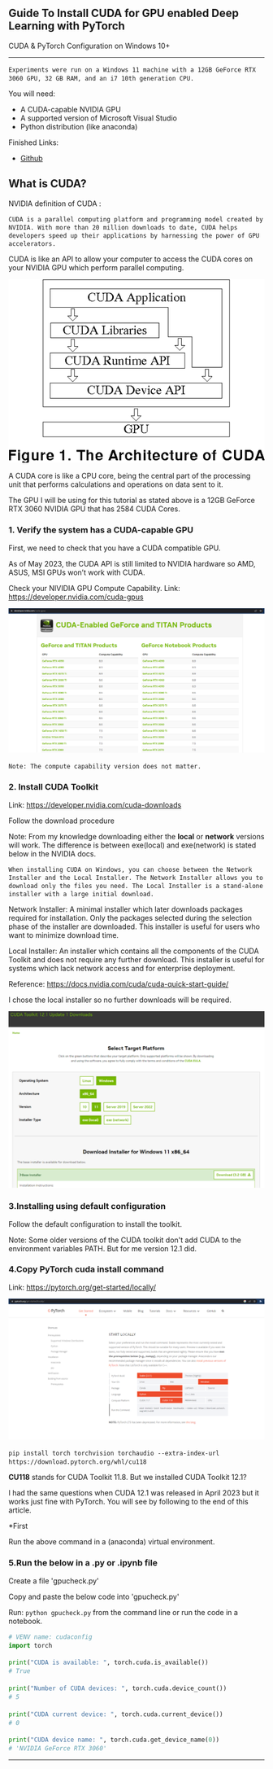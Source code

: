 ## **Guide To Install CUDA for GPU enabled Deep Learning with PyTorch**
CUDA & PyTorch Configuration on Windows 10+

---

`Experiments were run on a Windows 11 machine with a 12GB GeForce RTX 3060 GPU, 32 GB RAM, and an i7 10th generation CPU.`

You will need:
- A CUDA-capable NVIDIA GPU
- A supported version of Microsoft Visual Studio
- Python distribution (like anaconda)

Finished Links:
- [Github](https://github.com/mo-justlearnai/Guide-To-Install-CUDA-for-GPU-enabled-Deep-Learning-with-PyTorch)

## **What is CUDA?** 

NVIDIA definition of CUDA : 

```
CUDA is a parallel computing platform and programming model created by NVIDIA. With more than 20 million downloads to date, CUDA helps developers speed up their applications by harnessing the power of GPU accelerators. 
```

CUDA is like an API to allow your computer to access the CUDA cores on your NVIDIA GPU which perform parallel computing.  

<img src="images/cuda_api_diagram.png"/>

A CUDA core is like a CPU core, being the central part of the processing unit that performs calculations and operations on data sent to it. 

The GPU I will be using for this tutorial as stated above is a 12GB GeForce RTX 3060 NVIDIA GPU that has 2584 CUDA Cores.

### **1. Verify the system has a CUDA-capable GPU**

First, we need to check that you have a CUDA compatible GPU. 

As of May 2023, the CUDA API is still limited to NVIDIA hardware so AMD, ASUS, MSI GPUs won’t work with CUDA. 

Check your NIVIDIA GPU Compute Capability.
Link: https://developer.nvidia.com/cuda-gpus

<img src="images/cuda_gpus.png"/>

`Note: The compute capability version does not matter.  `


### **2. Install CUDA Toolkit**
Link: https://developer.nvidia.com/cuda-downloads

Follow the download procedure

Note: From my knowledge downloading either the **local** or **network** versions will work. The difference is between exe(local) and exe(network) is stated below in the NVIDIA docs. 

```
When installing CUDA on Windows, you can choose between the Network Installer and the Local Installer. The Network Installer allows you to download only the files you need. The Local Installer is a stand-alone installer with a large initial download.
```

Network Installer: A minimal installer which later downloads packages required for installation. Only the packages selected during the selection phase of the installer are downloaded. This installer is useful for users who want to minimize download time.

Local Installer: An installer which contains all the components of the CUDA Toolkit and does not require any further download. This installer is useful for systems which lack network access and for enterprise deployment.

Reference: https://docs.nvidia.com/cuda/cuda-quick-start-guide/

I chose the local installer so no further downloads will be required. 

<img src="images/cuda_toolkit_download.png"/>

### **3.Installing using default configuration**

Follow the default configuration to install the toolkit. 

Note: Some older versions of the CUDA toolkit don't add CUDA to the environment variables PATH. But for me version 12.1 did. 

### **4.Copy PyTorch cuda install command**
Link: https://pytorch.org/get-started/locally/

<img src="images/pytorch_locally.png"/>

`pip install torch torchvision torchaudio --extra-index-url https://download.pytorch.org/whl/cu118`

**CU118** stands for CUDA Toolkit 11.8.  But we installed CUDA Toolkit 12.1?

I had the same questions when CUDA 12.1 was released in April 2023 but it works just fine with PyTorch. You will see by following to the end of this article. 

*First

Run the above command in a (anaconda) virtual environment.

### **5.Run the below in a .py or .ipynb file**

Create a file 'gpucheck.py' 

Copy and paste the below code into 'gpucheck.py'

Run: `python gpucheck.py` from the command line or run the code in a notebook. 

```python
# VENV name: cudaconfig
import torch

print("CUDA is available: ", torch.cuda.is_available())
# True

print("Number of CUDA devices: ", torch.cuda.device_count())
# 5

print("CUDA current device: ", torch.cuda.current_device())
# 0

print("CUDA device name: ", torch.cuda.get_device_name(0))
# 'NVIDIA GeForce RTX 3060'
```

---
<!-- DONE -->

